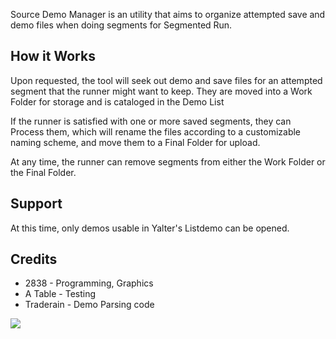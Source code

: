Source Demo Manager is an utility that aims to organize attempted save and demo files when doing segments for Segmented Run.

## How it Works
Upon requested, the tool will seek out demo and save files for an attempted segment that the runner might want to keep. They are moved into a Work Folder for storage and is cataloged in the Demo List

If the runner is satisfied with one or more saved segments, they can Process them, which will rename the files according to a customizable naming scheme, and move them to a Final Folder for upload.

At any time, the runner can remove segments from either the Work Folder or the Final Folder.

## Support
At this time, only demos usable in Yalter's Listdemo can be opened.  

## Credits
* 2838 - Programming, Graphics
* A Table - Testing
* Traderain - Demo Parsing code

![](https://i.imgur.com/gpkLFZc.png)
